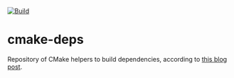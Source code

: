 [![Build](https://github.com/acarg/cmake-deps/actions/workflows/main.yml/badge.svg)](https://github.com/acarg/cmake-deps/actions/workflows/main.yml)

# cmake-deps
Repository of CMake helpers to build dependencies, according to
[this blog post](http://www.acarg.ch/posts/cmake-deps/).
